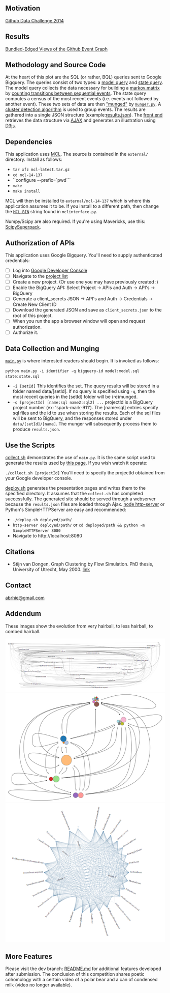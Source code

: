 ## Motivation

[Github Data Challenge 2014](https://github.com/blog/1864-third-annual-github-data-challenge)

## Results

[Bundled-Edged Views of the Github Event Graph](http://abrie.github.io/data-challenge-2014)

## Methodology and Source Code

At the heart of this plot are the SQL (or rather, BQL) queries sent to Google Bigquery. The queries consist of two types: a [model query](https://github.com/abrie/data-challenge-2014/blob/master/sql/repo-model.sql) and [state query](https://github.com/abrie/data-challenge-2014/blob/master/sql/repo-state.sql). The model query collects the data necessary for building a [markov matrix](http://en.wikipedia.org/wiki/Stochastic_matrix) by [counting transitions between sequential events](https://en.wikipedia.org/wiki/Adjacency_matrix). The state query computes a census of the most recent events (i.e. events not followed by another event). These two sets of data are then ["munged"](http://en.wikipedia.org/wiki/Data_wrangling) by [`munger.py`](https://github.com/abrie/data-challenge-2014/blob/master/munger.py). A [cluster detection algorithm](http://micans.org/mcl/) is used to group events. The results are gathered into a single JSON structure (example:[results.json](https://github.com/abrie/data-challenge-2014/blob/gh-pages/data/repo/results.json)). The [front end](https://github.com/abrie/data-challenge-2014/blob/master/pages/main.js) retrieves the data structure via [AJAX](http://en.wikipedia.org/wiki/Ajax_(programming)) and generates an illustration using [D3js](http://d3js.org).

## Dependencies

This application uses [MCL](http://micans.org/mcl/). The source is contained in the `external/` directory. Install as follows:

- `tar xfz mcl-latest.tar.gz`
- `cd mcl-14-137`
- ``configure --prefix=`pwd```
- `make`
- `make install`

MCL will then be installed to `external/mcl-14-137` which is where this application assumes it to be. If you install to a different path, then change the [`MCL_BIN`](https://github.com/abrie/data-challenge-2014/blob/master/mclinterface.py#L7) string found in `mclinterface.py`.

Numpy/Scipy are also required. If you're using Mavericks, use this: [ScipySuperpack](https://github.com/fonnesbeck/ScipySuperpack). 
## Authorization of APIs

This application uses Google Bigquery. You'll need to supply authenticated credentials:

- [ ] Log into [Google Developer Console](https://console.developers.google.com/)
- [ ] Navigate to the [project list](https://console.developers.google.com/project)
- [ ] Create a new project. (Or use one you may have previously created :)
- [ ] Enable the BigQuery API: Select Project -> APIs and Auth -> API's -> BigQuery
- [ ] Generate a client_secrets JSON -> API's and Auth -> Credentials -> Create New Client ID
- [ ] Download the generated JSON and save as `client_secrets.json` to the root of this project.
- [ ] When you run the app a browser window will open and request authorization.
- [ ] Authorize it.

## Data Collection and Munging

[`main.py`](https://github.com/abrie/data-challenge-2014/blob/master/main.py) is where interested readers should begin. It is invoked as follows:

`python main.py -i identifier -q bigquery-id model:model.sql state:state.sql`

- `-i [setId]` This identifies the set. The query results will be stored in a folder named data/[setId]. If no query is specified using `-q`, then the most recent queries in the [setId] folder will be (re)munged. 
- `-q [projectId] [name:sql name2:sql2] ...` projectId is a BigQuery project number (ex: 'spark-mark-911'). The [name:sql] entries specify sql files and the id to use when storing the results. Each of the sql files will be sent to BigQuery, and the responses stored under `data/[setId]/[name]`. The munger will subsequently process them to produce `results.json`.

## Use the Scripts

[collect.sh](https://github.com/abrie/data-challenge-2014/blob/master/collect.sh) demonstrates the use of `main.py`. It is the same script used to generate the results used by [this page](http://abrie.github.io/data-challenge-2014). If you wish watch it operate:

`./collect.sh [projectId]` You'll need to specify the projectId obtained from your Google developer console. 

[deploy.sh](https://github.com/abrie/data-challenge-2014/blob/master/deploy.sh) generates the presentation pages and writes them to the specified directory. It assumes that the `collect.sh` has completed successfully. The generated site should be served through a webserver because the `results.json` files are loaded through Ajax. [node http-server](https://github.com/nodeapps/http-server) or Python's SimpleHTTPServer are easy and recommended:

- `./deploy.sh deployed/path/`
- `http-server deployed/path/` or `cd deployed/path && python -m SimpleHTTPServer 8080`
- Navigate to http://localhost:8080

## Citations
- Stijn van Dongen, Graph Clustering by Flow Simulation. PhD thesis, University of Utrecht, May 2000. [link](http://micans.org/mcl/lit/svdthesis.pdf.gz)

## Contact
abrhie@gmail.com

## Addendum

These images show the evolution from very hairball, to less hairball, to combed hairball.

![first](https://raw.githubusercontent.com/abrie/data-challenge-2014/master/README_assets/2.png)
![second](https://raw.githubusercontent.com/abrie/data-challenge-2014/master/README_assets/3.png)
![third](https://raw.githubusercontent.com/abrie/data-challenge-2014/master/README_assets/1.png)

## More Features

Please visit the dev branch: [README.md](https://github.com/abrie/data-challenge-2014/tree/new_features) for additional features developed after submission. The conclusion of this competition shares poetic cohomology with a certain video of a polar bear and a can of condensed milk (video no longer available).

